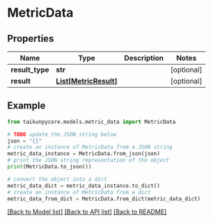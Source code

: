 # MetricData


## Properties

Name | Type | Description | Notes
------------ | ------------- | ------------- | -------------
**result_type** | **str** |  | [optional] 
**result** | [**List[MetricResult]**](MetricResult.md) |  | [optional] 

## Example

```python
from taikunpycore.models.metric_data import MetricData

# TODO update the JSON string below
json = "{}"
# create an instance of MetricData from a JSON string
metric_data_instance = MetricData.from_json(json)
# print the JSON string representation of the object
print(MetricData.to_json())

# convert the object into a dict
metric_data_dict = metric_data_instance.to_dict()
# create an instance of MetricData from a dict
metric_data_from_dict = MetricData.from_dict(metric_data_dict)
```
[[Back to Model list]](../README.md#documentation-for-models) [[Back to API list]](../README.md#documentation-for-api-endpoints) [[Back to README]](../README.md)


